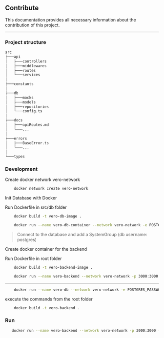 ## Contribute

This documentation provides all necessary information about the contribution of this project.

------------------------------------------------------------------------------------------

### Project structure

```bash
src
├───api
│   ├───controllers
│   ├───middlewares
│   ├───routes
│   └───services   
│
├───constants
│
├───db
│   ├───mocks
│   ├───models
│   ├───repositories
│   └───config.ts
│
├───docs
│   ├───apiRoutes.md
│   └───...
│   
├───errors
│   ├───BaseError.ts
│   └───...
│
└───types
```

### Development

Create docker network vero-network

```bash
    docker network create vero-network
```

Init Database with Docker

Run Dockerfile in src/db folder

```bash
    docker build -t vero-db-image .
```

```bash
    docker run --name vero-db-container --network vero-network -e POSTGRES_PASSWORD=root -p 5432:5432 -d vero-db-image
```

> Connect to the database and add a SystemGroup (db username: postgres)

Create docker container for the backend 

Run Dockerfile in root folder

```bash
    docker build -t vero-backend-image .
```

```bash
    docker run --name vero-backend --network vero-network -p 3000:3000 -d vero-backend-image
```

------------------------------------------------------------------------------------------

```bash
    docker run --name vero-db --network vero-network -e POSTGRES_PASSWORD=vero -e POSTGRES_DB=vero -p 5432:5432 -d postgres
```

execute the commands from the root folder

```bash
    docker build -t vero-backend .
```

### Run

```bash
   docker run --name vero-backend --network vero-network -p 3000:3000 -d vero-backend
```